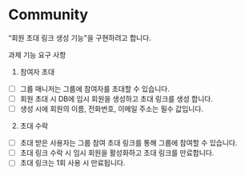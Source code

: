 # Community

“회원 초대 링크 생성 기능"을 구현하려고 합니다.

과제 기능 요구 사항
1) 참여자 초대
- [ ] 그룹 매니저는 그룹에 참여자를 초대할 수 있습니다.
- [ ] 회원 초대 시 DB에 임시 회원을 생성하고 초대 링크를 생성 합니다.
- [ ] 생성 시에 회원의 이름, 전화번호, 이메일 주소는 필수 값입니다.

2) 초대 수락
- [ ] 초대 받은 사용자는 그룹 참여 초대 링크를 통해 그룹에 참여할 수 있습니다.
- [ ] 초대 링크 수락 시 임시 회원을 활성화하고 초대 링크를 만료합니다.
- [ ] 초대 링크는 1회 사용 시 만료됩니다.
